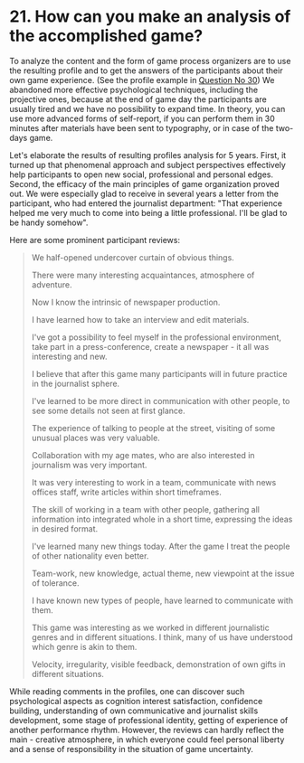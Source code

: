 # 21. How can you make an analysis of the accomplished game?

To analyze the content and the form of game process organizers are to use the resulting profile and to get the answers of the participants about their own game experience. (See the profile example in [Question No 30](../30.-where-can-the-example-be-viewed/)) We abandoned more effective psychological techniques, including the projective ones, because at the end of game day the participants are usually tired and we have no possibility to expand time. In theory, you can use more advanced forms of self-report, if you can perform them in 30 minutes after materials have been sent to typography, or in case of the two-days game.

Let's elaborate the results of resulting profiles analysis for 5 years. First, it turned up that phenomenal approach and subject perspectives effectively help participants to open new social, professional and personal edges. Second, the efficacy of the main principles of game organization proved out. We were especially glad to receive in several years a letter from the participant, who had entered the journalist department: "That experience helped me very much to come into being a little professional. I'll be glad to be handy somehow".

Here are some prominent participant reviews:

> We half-opened undercover curtain of obvious things.
>
> There were many interesting acquaintances, atmosphere of adventure.
>
> Now I know the intrinsic of newspaper production.
>
> I have learned how to take an interview and edit materials.
>
> I've got a possibility to feel myself in the professional environment, take part in a press-conference, create a newspaper - it all was interesting and new.
>
> I believe that after this game many participants will in future practice in the journalist sphere.
>
> I've learned to be more direct in communication with other people, to see some details not seen at first glance.
>
> The experience of talking to people at the street, visiting of some unusual places was very valuable.
>
> Collaboration with my age mates, who are also interested in journalism was very important.
>
> It was very interesting to work in a team, communicate with news offices staff, write articles within short timeframes.
>
> The skill of working in a team with other people, gathering all information into integrated whole in a short time, expressing the ideas in desired format.
>
> I've learned many new things today. After the game I treat the people of other nationality even better.
>
> Team-work, new knowledge, actual theme, new viewpoint at the issue of tolerance.
>
> I have known new types of people, have learned to communicate with them.
>
> This game was interesting as we worked in different journalistic genres and in different situations. I think, many of us have understood which genre is akin to them.
>
> Velocity, irregularity, visible feedback, demonstration of own gifts in different situations.

While reading comments in the profiles, one can discover such psychological aspects as cognition interest satisfaction, confidence building, understanding of own communicative and journalist skills development, some stage of professional identity, getting of experience of another performance rhythm. However, the reviews can hardly reflect the main - creative atmosphere, in which everyone could feel personal liberty and a sense of responsibility in the situation of game uncertainty.
